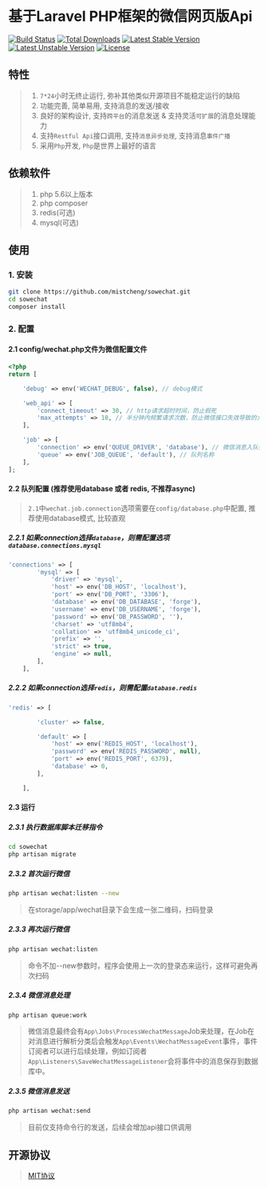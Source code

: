 # 基于Laravel PHP框架的微信网页版Api

[![Build Status](https://travis-ci.org/mistcheng/sowechat.svg)](https://travis-ci.org/mistcheng/sowechat)
[![Total Downloads](https://poser.pugx.org/mistcheng/sowechat/d/total.svg)](https://packagist.org/packages/mistcheng/sowechat)
[![Latest Stable Version](https://poser.pugx.org/mistcheng/sowechat/v/stable.svg)](https://packagist.org/packages/mistcheng/sowechat)
[![Latest Unstable Version](https://poser.pugx.org/mistcheng/sowechat/v/unstable.svg)](https://packagist.org/packages/mistcheng/sowechat)
[![License](https://poser.pugx.org/mistcheng/sowechat/license.svg)](https://packagist.org/packages/mistcheng/sowechat)

## 特性
>1. `7*24`小时无终止运行, 弥补其他类似开源项目不能稳定运行的缺陷
>2. 功能完善, 简单易用, 支持消息的发送/接收
>3. 良好的架构设计, 支持`跨平台`的消息发送 & 支持灵活`可扩展`的消息处理能力
>4. 支持`Restful Api`接口调用, 支持`消息异步处理`, 支持消息`事件广播`
>5. 采用`Php`开发, `Php`是世界上最好的语言

## 依赖软件
>1. php 5.6以上版本
>2. php composer
>3. redis(可选)
>4. mysql(可选) 

## 使用
### 1. 安装
```bash
git clone https://github.com/mistcheng/sowechat.git
cd sowechat
composer install
```

### 2. 配置
#### 2.1 config/wechat.php文件为微信配置文件
```php
<?php
return [

    'debug' => env('WECHAT_DEBUG', false), // debug模式

    'web_api' => [
        'connect_timeout' => 30, // http请求超时时间，防止假死
        'max_attempts' => 10, // 半分钟内频繁请求次数，防止微信接口失效导致的大量请求
    ],

    'job' => [
        'connection' => env('QUEUE_DRIVER', 'database'), // 微信消息入队列引擎，推荐database|redis
        'queue' => env('JOB_QUEUE', 'default'), // 队列名称
    ],
];

```
#### 2.2 队列配置 (推荐使用database 或者 redis, 不推荐async)
>`2.1`中`wechat.job.connection`选项需要在`config/database.php`中配置, 推荐使用database模式, 比较直观

##### 2.2.1 如果connection选择`database`，则需配置选项`database.connections.mysql`
```php
'connections' => [
        'mysql' => [
            'driver' => 'mysql',
            'host' => env('DB_HOST', 'localhost'),
            'port' => env('DB_PORT', '3306'),
            'database' => env('DB_DATABASE', 'forge'),
            'username' => env('DB_USERNAME', 'forge'),
            'password' => env('DB_PASSWORD', ''),
            'charset' => 'utf8mb4',
            'collation' => 'utf8mb4_unicode_ci',
            'prefix' => '',
            'strict' => true,
            'engine' => null,
        ],
    ],
```

#####  2.2.2 如果connection选择`redis`，则需配置`database.redis`
```php
'redis' => [

        'cluster' => false,

        'default' => [
            'host' => env('REDIS_HOST', 'localhost'),
            'password' => env('REDIS_PASSWORD', null),
            'port' => env('REDIS_PORT', 6379),
            'database' => 0,
        ],

    ],
```

#### 2.3 运行

##### 2.3.1 执行数据库脚本迁移指令
```bash
cd sowechat
php artisan migrate
```

##### 2.3.2 首次运行微信
```bash
php artisan wechat:listen --new
```
>在storage/app/wechat目录下会生成一张二维码，扫码登录

##### 2.3.3 再次运行微信
```bash
php artisan wechat:listen
```
>命令不加--new参数时，程序会使用上一次的登录态来运行，这样可避免再次扫码

##### 2.3.4 微信消息处理
```bash
php artisan queue:work
```
>微信消息最终会有`App\Jobs\ProcessWechatMessage`Job来处理，在Job在对消息进行解析分类后会触发`App\Events\WechatMessageEvent`事件，事件订阅者可以进行后续处理，例如订阅者`App\Listeners\SaveWechatMessageListener`会将事件中的消息保存到数据库中。

##### 2.3.5 微信消息发送
```bash
php artisan wechat:send
```
>目前仅支持命令行的发送，后续会增加api接口供调用

## 开源协议

>[MIT协议](http://opensource.org/licenses/MIT)
